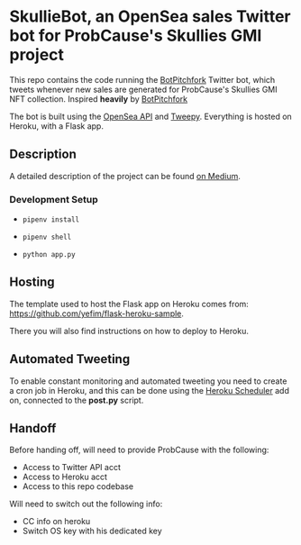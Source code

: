 # SkullieBot, an OpenSea sales Twitter bot for ProbCause's Skullies GMI project

This repo contains the code running the [BotPitchfork](https://twitter.com/BotPitchfork) Twitter bot, which tweets whenever new sales are generated for ProbCause's Skullies GMI NFT collection. Inspired **heavily** by [BotPitchfork](https://twitter.com/BotPitchfork)

The bot is built using the [OpenSea API](https://docs.opensea.io/reference) and [Tweepy](http://tweepy.org).
Everything is hosted on Heroku, with a Flask app.

## Description

A detailed description of the project can be found [on Medium](https://medium.com/analytics-vidhya/building-a-twitter-bot-with-any-data-using-dashblock-and-tweepy-fd2b9f7ff5fc).


### Development Setup
- `pipenv install`

- `pipenv shell`

- `python app.py`

## Hosting 

The template used to host the Flask app on Heroku comes from:
https://github.com/yefim/flask-heroku-sample.

There you will also find instructions on how to deploy to Heroku.

## Automated Tweeting
To enable constant monitoring and automated tweeting you need to create a cron job in Heroku, and this can be done using the [Heroku Scheduler](https://addons-sso.heroku.com/apps/d1734328-bd3f-484a-ac91-2e1aa2627c80/addons/1370e47f-2612-4cae-a639-19fc0527d03c) add on, connected to the **post.py** script.



## Handoff

Before handing off, will need to provide ProbCause with the following:
- Access to Twitter API acct
- Access to Heroku acct
- Access to this repo codebase

Will need to switch out the following info:
- CC info on heroku
- Switch OS key with his dedicated key

